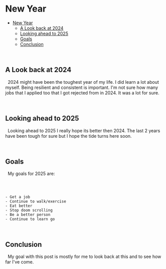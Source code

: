 # New Year

<!--toc:start-->
- [New Year](#new-year)
  - [A Look back at 2024](#a-look-back-at-2024)
  - [Looking ahead to 2025](#looking-ahead-to-2025)
  - [Goals](#goals)
  - [Conclusion](#conclusion)
<!--toc:end-->

&nbsp;

## A Look back at 2024

&nbsp;
2024 might have been the toughest year of my life. I did learn a lot about myself. Being resilient and consistent is important. I'm not sure how many jobs that I applied too that I got rejected from in 2024. It was a lot for sure.

&nbsp;

## Looking ahead to 2025

&nbsp;
Looking ahead to 2025 I really hope its better then 2024. The last 2 years have been tough for sure but I hope the tide turns here soon.

&nbsp;

## Goals

&nbsp;
My goals for 2025 are:

&nbsp;

```

- Get a job
- Continue to walk/exercise
- Eat better
- Stop doom scrolling
- Be a better person
- Continue to learn go 
```

&nbsp;

## Conclusion

&nbsp;
My goal with this post is mostly for me to look back at this and to see how far I've come.
